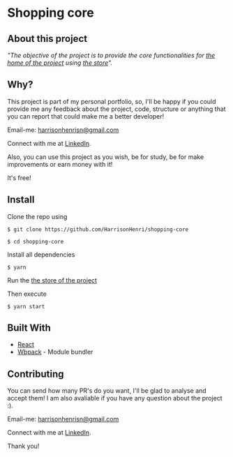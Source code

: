 # Shopping core

## About this project

_"The objective of the project is to provide the core functionalities for [the home of the project](https://github.com/HarrisonHenri/shopping-home) using [the store](https://github.com/HarrisonHenri/shopping-store)"._

## Why?

This project is part of my personal portfolio, so, I'll be happy if you could provide me any feedback about the project, code, structure or anything that you can report that could make me a better developer!

Email-me: harrisonhenrisn@gmail.com

Connect with me at [LinkedIn](https://linkedin.com/in/harrison-henri-dos-santos-nascimento).

Also, you can use this project as you wish, be for study, be for make improvements or earn money with it!

It's free!

## Install

Clone the repo using

```
$ git clone https://github.com/HarrisonHenri/shopping-core
```

```
$ cd shopping-core
```

Install all dependencies

```
$ yarn
```

Run the [the store of the project](https://github.com/HarrisonHenri/shopping-store)

Then execute

```
$ yarn start
```

## Built With

- [React](https://github.com/facebook/react)
- [Wbpack](https://webpack.js.org/) - Module bundler

## Contributing

You can send how many PR's do you want, I'll be glad to analyse and accept them! I am also avaliable if you have any question about the project :).

Email-me: harrisonhenrisn@gmail.com

Connect with me at [LinkedIn](https://linkedin.com/in/harrison-henri-dos-santos-nascimento-a6ba33112).

Thank you!